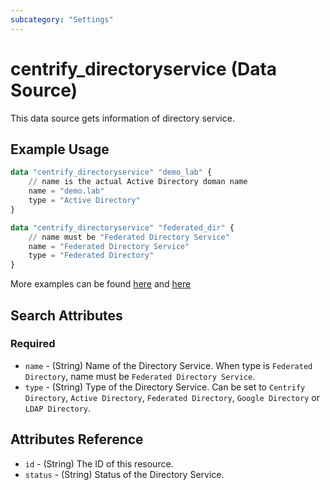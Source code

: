 ```yaml
---
subcategory: "Settings"
---
```


# centrify_directoryservice (Data Source)

This data source gets information of directory service.

## Example Usage

```terraform
data "centrify_directoryservice" "demo_lab" {
    // name is the actual Active Directory doman name
    name = "demo.lab"
    type = "Active Directory"
}

data "centrify_directoryservice" "federated_dir" {
    // name must be "Federated Directory Service"
    name = "Federated Directory Service"
    type = "Federated Directory"
}
```

More examples can be found [here](https://github.com/centrify/terraform-provider-centrify/tree/main/examples/centrify_role/role_member_with_federatedgroup.tf) and [here](https://github.com/centrify/terraform-provider-centrify/tree/main/examples/centrify_role/role_member_with_adgroup.tf)

## Search Attributes

### Required

- `name` - (String) Name of the Directory Service. When type is `Federated Directory`, name must be `Federated Directory Service`.
- `type` - (String) Type of the Directory Service. Can be set to `Centrify Directory`, `Active Directory`, `Federated Directory`, `Google Directory` or `LDAP Directory`.

## Attributes Reference

- `id` - (String) The ID of this resource.
- `status` - (String) Status of the Directory Service.
